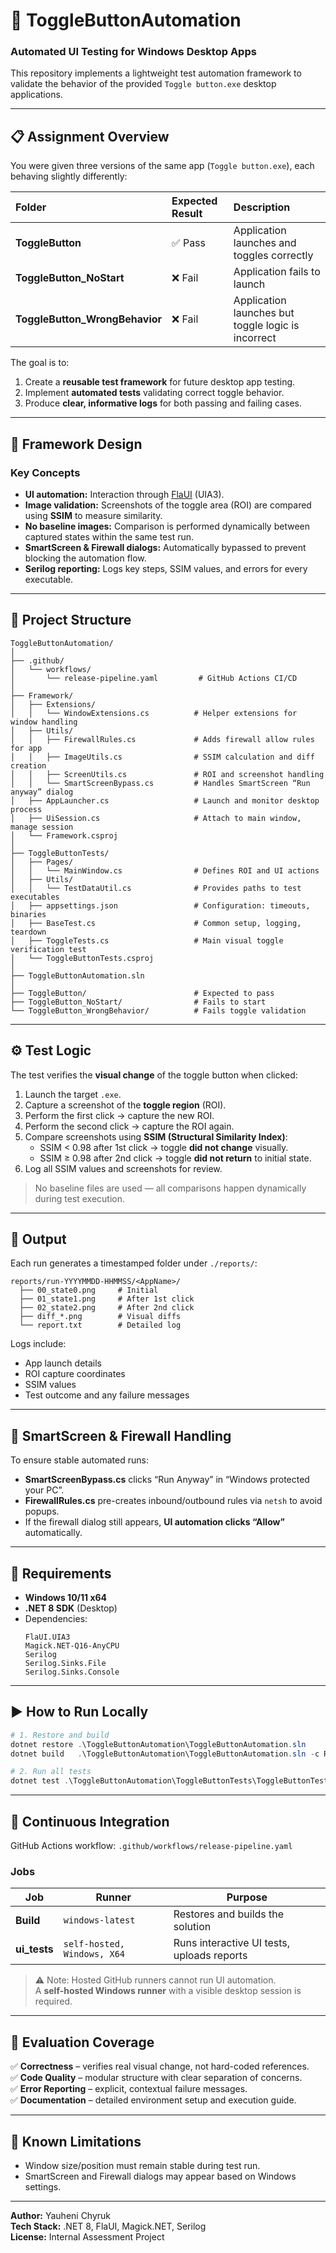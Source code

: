 
# 🧪 ToggleButtonAutomation

### Automated UI Testing for Windows Desktop Apps

This repository implements a lightweight test automation framework to validate the behavior of the provided `Toggle button.exe` desktop applications.

---

## 📋 Assignment Overview

You were given three versions of the same app (`Toggle button.exe`), each behaving slightly differently:

| Folder | Expected Result | Description |
|:--------|:----------------|:-------------|
| **ToggleButton** | ✅ Pass | Application launches and toggles correctly |
| **ToggleButton_NoStart** | ❌ Fail | Application fails to launch |
| **ToggleButton_WrongBehavior** | ❌ Fail | Application launches but toggle logic is incorrect |

The goal is to:
1. Create a **reusable test framework** for future desktop app testing.
2. Implement **automated tests** validating correct toggle behavior.
3. Produce **clear, informative logs** for both passing and failing cases.

---

## 🧠 Framework Design

### Key Concepts
- **UI automation:** Interaction through [FlaUI](https://github.com/FlaUI/FlaUI) (UIA3).
- **Image validation:** Screenshots of the toggle area (ROI) are compared using **SSIM** to measure similarity.
- **No baseline images:** Comparison is performed dynamically between captured states within the same test run.
- **SmartScreen & Firewall dialogs:** Automatically bypassed to prevent blocking the automation flow.
- **Serilog reporting:** Logs key steps, SSIM values, and errors for every executable.

---

## 🧩 Project Structure

```
ToggleButtonAutomation/
│
├── .github/
│   └── workflows/
│       └── release-pipeline.yaml         # GitHub Actions CI/CD
│
├── Framework/
│   ├── Extensions/
│   │   └── WindowExtensions.cs          # Helper extensions for window handling
│   ├── Utils/
│   │   ├── FirewallRules.cs             # Adds firewall allow rules for app
│   │   ├── ImageUtils.cs                # SSIM calculation and diff creation
│   │   ├── ScreenUtils.cs               # ROI and screenshot handling
│   │   └── SmartScreenBypass.cs         # Handles SmartScreen “Run anyway” dialog
│   ├── AppLauncher.cs                   # Launch and monitor desktop process
│   ├── UiSession.cs                     # Attach to main window, manage session
│   └── Framework.csproj
│
├── ToggleButtonTests/
│   ├── Pages/
│   │   └── MainWindow.cs                # Defines ROI and UI actions
│   ├── Utils/
│   │   └── TestDataUtil.cs              # Provides paths to test executables
│   ├── appsettings.json                 # Configuration: timeouts, binaries
│   ├── BaseTest.cs                      # Common setup, logging, teardown
│   ├── ToggleTests.cs                   # Main visual toggle verification test
│   └── ToggleButtonTests.csproj
│
├── ToggleButtonAutomation.sln
│
├── ToggleButton/                        # Expected to pass
├── ToggleButton_NoStart/                # Fails to start
└── ToggleButton_WrongBehavior/          # Fails toggle validation
```

---

## ⚙️ Test Logic

The test verifies the **visual change** of the toggle button when clicked:

1. Launch the target `.exe`.
2. Capture a screenshot of the **toggle region** (ROI).
3. Perform the first click → capture the new ROI.
4. Perform the second click → capture the ROI again.
5. Compare screenshots using **SSIM (Structural Similarity Index)**:
   - SSIM < 0.98 after 1st click → toggle **did not change** visually.
   - SSIM ≥ 0.98 after 2nd click → toggle **did not return** to initial state.
6. Log all SSIM values and screenshots for review.

> No baseline files are used — all comparisons happen dynamically during test execution.

---

## 🧾 Output

Each run generates a timestamped folder under `./reports/`:

```
reports/run-YYYYMMDD-HHMMSS/<AppName>/
  ├── 00_state0.png     # Initial
  ├── 01_state1.png     # After 1st click
  ├── 02_state2.png     # After 2nd click
  ├── diff_*.png        # Visual diffs
  └── report.txt        # Detailed log
```

Logs include:
- App launch details
- ROI capture coordinates
- SSIM values
- Test outcome and any failure messages

---

## 🚀 SmartScreen & Firewall Handling

To ensure stable automated runs:

- **SmartScreenBypass.cs** clicks “Run Anyway” in “Windows protected your PC”.
- **FirewallRules.cs** pre-creates inbound/outbound rules via `netsh` to avoid popups.
- If the firewall dialog still appears, **UI automation clicks “Allow”** automatically.

---

## 🧰 Requirements

- **Windows 10/11 x64**
- **.NET 8 SDK** (Desktop)
- Dependencies:
  ```
  FlaUI.UIA3
  Magick.NET-Q16-AnyCPU
  Serilog
  Serilog.Sinks.File
  Serilog.Sinks.Console
  ```

---

## ▶️ How to Run Locally

```powershell
# 1. Restore and build
dotnet restore .\ToggleButtonAutomation\ToggleButtonAutomation.sln
dotnet build   .\ToggleButtonAutomation\ToggleButtonAutomation.sln -c Release

# 2. Run all tests
dotnet test .\ToggleButtonAutomation\ToggleButtonTests\ToggleButtonTests.csproj -c Release
```

---

## 🤖 Continuous Integration

GitHub Actions workflow: `.github/workflows/release-pipeline.yaml`

### Jobs
| Job | Runner | Purpose |
|------|--------|----------|
| **Build** | `windows-latest` | Restores and builds the solution |
| **ui_tests** | `self-hosted, Windows, X64` | Runs interactive UI tests, uploads reports |

> ⚠️ Note: Hosted GitHub runners cannot run UI automation.  
> A **self-hosted Windows runner** with a visible desktop session is required.

---

## 🧠 Evaluation Coverage

✅ **Correctness** – verifies real visual change, not hard-coded references.  
✅ **Code Quality** – modular structure with clear separation of concerns.  
✅ **Error Reporting** – explicit, contextual failure messages.  
✅ **Documentation** – detailed environment setup and execution guide.  

---

## 🧱 Known Limitations

- Window size/position must remain stable during test run.  
- SmartScreen and Firewall dialogs may appear based on Windows settings.  

---

**Author:** Yauheni Chyruk  
**Tech Stack:** .NET 8, FlaUI, Magick.NET, Serilog  
**License:** Internal Assessment Project

